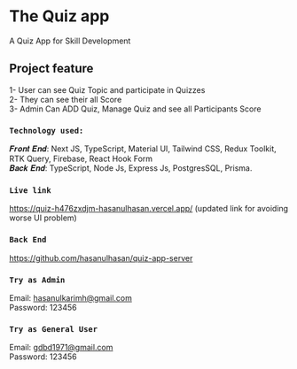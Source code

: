 # The Quiz app

A Quiz App for Skill Development

## Project feature

1- User can see Quiz Topic and participate in Quizzes</br>
2- They can see their all Score</br>
3- Admin Can ADD Quiz, Manage Quiz and see all Participants Score</br>

### `Technology used:`

𝑭𝒓𝒐𝒏𝒕 𝑬𝒏𝒅: Next JS, TypeScript, Material UI, Tailwind CSS, Redux Toolkit, RTK Query, Firebase, React Hook Form</br>
𝑩𝒂𝒄𝒌 𝑬𝒏𝒅: TypeScript, Node Js, Express Js, PostgresSQL, Prisma. </br>

### `Live link`

https://quiz-h476zxdjm-hasanulhasan.vercel.app/ (updated link for avoiding worse UI problem)

### `Back End`

https://github.com/hasanulhasan/quiz-app-server

### `Try as Admin`

Email: hasanulkarimh@gmail.com </br>
Password: 123456 </br>

### `Try as General User`

Email: gdbd1971@gmail.com </br>
Password: 123456 </br>
